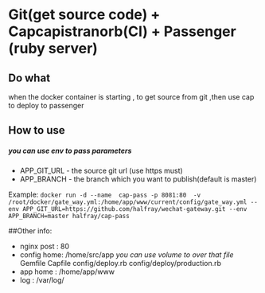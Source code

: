 # Git(get source code) + Capcapistranorb(CI) + Passenger (ruby server) 
## Do what
when the docker container is starting , to get source from git ,then use cap to deploy to passenger

## How to use
##### you can use env to pass parameters
* APP_GIT_URL - the source git url (use https must)
* APP_BRANCH - the branch which you want to publish(default is master)

Example:
`docker run -d --name  cap-pass -p 8081:80  -v /root/docker/gate_way.yml:/home/app/www/current/config/gate_way.yml --env APP_GIT_URL=https://github.com/halfray/wechat-gateway.git --env APP_BRANCH=master halfray/cap-pass`

##Other info:
* nginx post : 80
* config home: /home/src/app
	*you can use volume to over that file*
	Gemfile
	Capfile
	config/deploy.rb
	config/deploy/production.rb
* app home   : /home/app/www 
* log 	   : /var/log/ 

